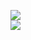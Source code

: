 [![](https://img.shields.io/badge/Made%20With-Github%20Spray-lightgrey.svg?style=for-the-badge&logo=github)](https://github.com/Annihil/github-spray#1233)  
[![](https://i.imgur.com/2DrTn0Z.gif)](https://github.com/Annihil/github-spray)